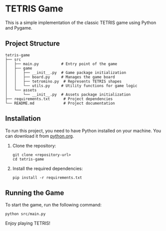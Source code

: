 # TETRIS Game

This is a simple implementation of the classic TETRIS game using Python and Pygame.

## Project Structure

```
tetris-game
├── src
│   ├── main.py          # Entry point of the game
│   ├── game
│   │   ├── __init__.py  # Game package initialization
│   │   ├── board.py     # Manages the game board
│   │   ├── tetromino.py  # Represents TETRIS shapes
│   │   └── utils.py     # Utility functions for game logic
│   └── assets
│       └── __init__.py  # Assets package initialization
├── requirements.txt      # Project dependencies
└── README.md             # Project documentation
```

## Installation

To run this project, you need to have Python installed on your machine. You can download it from [python.org](https://www.python.org/).

1. Clone the repository:
   ```
   git clone <repository-url>
   cd tetris-game
   ```

2. Install the required dependencies:
   ```
   pip install -r requirements.txt
   ```

## Running the Game

To start the game, run the following command:
```
python src/main.py
```

Enjoy playing TETRIS!